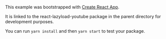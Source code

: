 This example was bootstrapped with [Create React App](https://github.com/facebook/create-react-app).

It is linked to the react-lazyload-youtube package in the parent directory for development purposes.

You can run `yarn install` and then `yarn start` to test your package.
